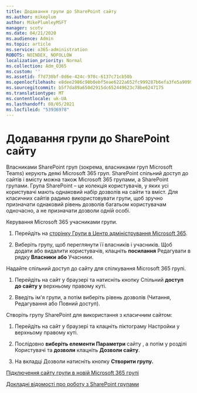 ```yaml
---
title: Додавання групи до SharePoint сайту
ms.author: mikeplum
author: MikePlumleyMSFT
manager: scotv
ms.date: 04/21/2020
ms.audience: Admin
ms.topic: article
ms.service: o365-administration
ROBOTS: NOINDEX, NOFOLLOW
localization_priority: Normal
ms.collection: Adm_O365
ms.custom: ''
ms.assetid: f7d730bf-0d6e-424c-970c-6137c71cb50b
ms.openlocfilehash: e8dee2986c98b0ebf5eae6222a652fc999287b6efa3fe5a9099134c44dddf670
ms.sourcegitcommit: b5f7da89a650d2915dc652449623c78be6247175
ms.translationtype: MT
ms.contentlocale: uk-UA
ms.lasthandoff: 08/05/2021
ms.locfileid: "53936978"
---
```

# <a name="add-a-group-to-a-sharepoint-site"></a>Додавання групи до SharePoint сайту

Власниками SharePoint груп (зокрема, власниками груп Microsoft Teams) керують деякі Microsoft 365 груп. SharePoint спільний доступ до сайтів і вмісту можна також Microsoft 365 групами, а SharePoint групами. Група SharePoint – це колекція користувачів, у яких усі користувачі мають однаковий набір дозволів на сайти та вміст. Для класичних сайтів радимо використовувати групи, щоб зручно призначати однаковий рівень дозволів багатьом користувачам одночасно, а не призначати дозволи одній особі.
  
Керування Microsoft 365 учасниками групи.
  
1. Перейдіть на [сторінку Групи в Центр адміністрування Microsoft 365](https://portal.office.com/adminportal/home#/groups).
    
2. Виберіть групу, щоб переглянути її власників і учасників. Щоб додати або видалити користувачів, клацніть **посилання** Редагувати в рядку **Власники** **або** Учасники. 
    
Надайте спільний доступ до сайту для спілкування Microsoft 365 групі.
  
1. Перейдіть на сайт у браузері та натисніть кнопку Спільний **доступ до сайту у** верхньому правому куті. 
    
2. Введіть ім'я групи, а потім виберіть рівень дозволів (Читання, Редагування або Повний доступ).
    
Створіть групу SharePoint для використання з класичним сайтом:
  
1. Перейдіть на сайт у браузері та клацніть піктограму Настройки у верхньому правому куті.
    
2. Послідовно **виберіть елементи Параметри** сайту , а потім у розділі Користувачі та **дозволи** клацніть **Дозволи сайту**.
    
3. На вкладці Дозволи натисніть кнопку **Створити групу.**
    
[Підключення сайту групи в новій Microsoft 365 групі](https://go.microsoft.com/fwlink/?linkid=2008654)
  
[Докладні відомості про роботу з SharePoint групами](https://go.microsoft.com/fwlink/?linkid=874658)
  

